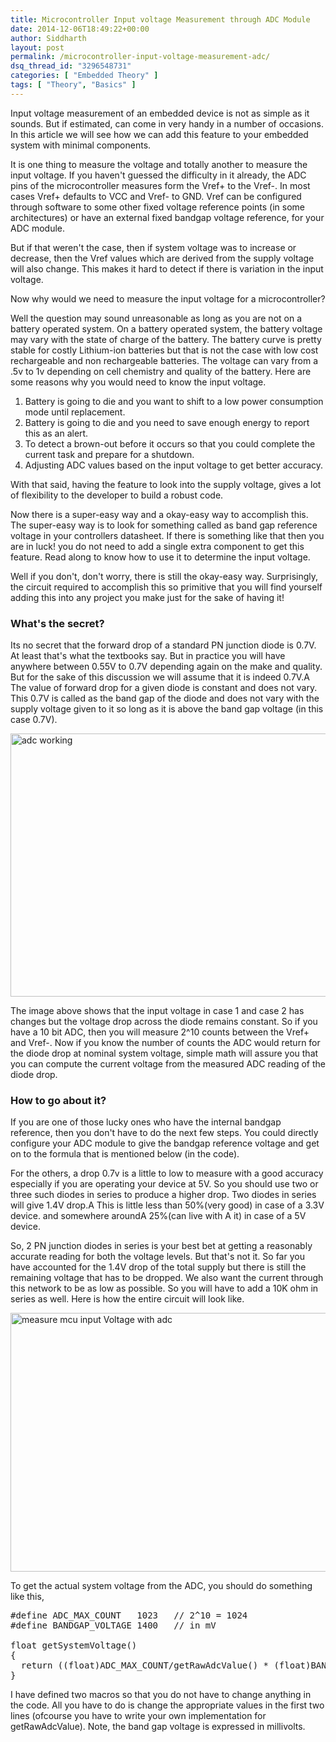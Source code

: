 ```yaml
---
title: Microcontroller Input voltage Measurement through ADC Module
date: 2014-12-06T18:49:22+00:00
author: Siddharth
layout: post
permalink: /microcontroller-input-voltage-measurement-adc/
dsq_thread_id: "3296548731"
categories: [ "Embedded Theory" ]
tags: [ "Theory", "Basics" ]
---
```


Input voltage measurement of an embedded device is not as simple as it sounds. But if estimated, can come in very handy in a number of occasions. In this article we will see how we can add this feature to your embedded system with minimal components.

It is one thing to measure the voltage and totally another to measure the input voltage. If you haven't guessed the difficulty in it already, the ADC pins of the microcontroller measures form the Vref+ to the Vref-. In most cases Vref+ defaults to VCC and Vref- to GND. Vref can be configured through software to some other fixed voltage reference points (in some architectures) or have an external fixed bandgap voltage reference, for your ADC module.

But if that weren't the case, then if system voltage was to increase or decrease, then the Vref values which are derived from the supply voltage will also change. This makes it hard to detect if there is variation in the input voltage.

Now why would we need to measure the input voltage for a microcontroller?

Well the question may sound unreasonable as long as you are not on a battery operated system. On a battery operated system, the battery voltage may vary with the state of charge of the battery. The battery curve is pretty stable for costly Lithium-ion batteries but that is not the case with low cost rechargeable and non rechargeable batteries. The voltage can vary from a .5v to 1v depending on cell chemistry and quality of the battery. Here are some reasons why you would need to know the input voltage.

  1. Battery is going to die and you want to shift to a low power consumption mode until replacement.
  2. Battery is going to die and you need to save enough energy to report this as an alert.
  3. To detect a brown-out before it occurs so that you could complete the current task and prepare for a shutdown.
  4. Adjusting ADC values based on the input voltage to get better accuracy.

With that said, having the feature to look into the supply voltage, gives a lot of flexibility to the developer to build a robust code.

Now there is a super-easy way and a okay-easy way to accomplish this. The super-easy way is to look for something called as band gap reference voltage in your controllers datasheet. If there is something like that then you are in luck! you do not need to add a single extra component to get this feature. Read along to know how to use it to determine the input voltage.

Well if you don't, don't worry, there is still the okay-easy way. Surprisingly, the circuit required to accomplish this so primitive that you will find yourself adding this into any project you make just for the sake of having it!

### What's the secret?

Its no secret that the forward drop of a standard PN junction diode is 0.7V. At least that's what the textbooks say. But in practice you will have anywhere between 0.55V to 0.7V depending again on the make and quality. But for the sake of this discussion we will assume that it is indeed 0.7V.A The value of forward drop for a given diode is constant and does not vary. This 0.7V is called as the band gap of the diode and does not vary with the supply voltage given to it so long as it is above the band gap voltage (in this case 0.7V).

[<img class="aligncenter size-full wp-image-2536" src="/images/posts/2014/08/adc-working.png" alt="adc working" width="692" height="421" srcset="/images/posts/2014/08/adc-working.png 692w, /images/posts/2014/08/adc-working-300x183.png 300w" sizes="(max-width: 692px) 100vw, 692px" />](/images/posts/2014/08/adc-working.png)

The image above shows that the input voltage in case 1 and case 2 has changes but the voltage drop across the diode remains constant. So if you have a 10 bit ADC, then you will measure 2^10 counts between the Vref+ and Vref-. Now if you know the number of counts the ADC would return for the diode drop at nominal system voltage, simple math will assure you that you can compute the current voltage from the measured ADC reading of the diode drop.

### How to go about it?

If you are one of those lucky ones who have the internal bandgap reference, then you don't have to do the next few steps. You could directly configure your ADC module to give the bandgap reference voltage and get on to the formula that is mentioned below (in the code).

For the others, a drop 0.7v is a little to low to measure with a good accuracy especially if you are operating your device at 5V. So you should use two or three such diodes in series to produce a higher drop. Two diodes in series will give 1.4V drop.A This is little less than 50%(very good) in case of a 3.3V device. and somewhere aroundA 25%(can live with A it) in case of a 5V device.

So, 2 PN junction diodes in series is your best bet at getting a reasonably accurate reading for both the voltage levels. But that's not it. So far you have accounted for the 1.4V drop of the total supply but there is still the remaining voltage that has to be dropped. We also want the current through this network to be as low as possible. So you will have to add a 10K ohm in series as well. Here is how the entire circuit will look like.

[<img class="aligncenter size-large wp-image-2556" src="/images/posts/2014/12/measure-mcu-input-Voltage-with-adc-1024x687.png" alt="measure mcu input Voltage with adc" width="618" height="414" />](/images/posts/2014/12/measure-mcu-input-Voltage-with-adc.png)

To get the actual system voltage from the ADC, you should do something like this,

<pre class="lang:c decode:true">#define ADC_MAX_COUNT   1023   // 2^10 = 1024
#define BANDGAP_VOLTAGE 1400   // in mV

float getSystemVoltage()
{
  return ((float)ADC_MAX_COUNT/getRawAdcValue() * (float)BANDGAP_VOLTAGE);
}</pre>

I have defined two macros so that you do not have to change anything in the code. All you have to do is change the appropriate values in the first two lines (ofcourse you have to write your own implementation for getRawAdcValue). Note, the band gap voltage is expressed in millivolts.
